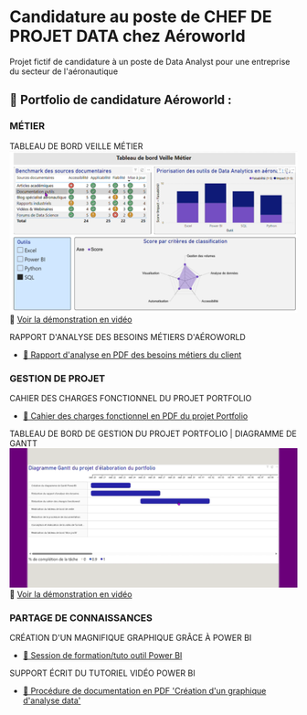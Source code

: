 # Candidature au poste de CHEF DE PROJET DATA chez Aéroworld
Projet fictif de candidature à un poste de Data Analyst pour une entreprise du secteur de l'aéronautique

## 🛫 Portfolio de candidature Aéroworld :

### MÉTIER
TABLEAU DE BORD VEILLE MÉTIER
![Tableau de bord Power BI](https://raw.githubusercontent.com/Walid-DABI/Walid-DABI/main/assets/miniature_dashboard_veille_metier.png)
🎥 [Voir la démonstration en vidéo](https://drive.google.com/file/d/1LM64UH3grUtG0qA396nEldrDiaYiNv4q/view?usp=sharing)

RAPPORT D'ANALYSE DES BESOINS MÉTIERS D'AÉROWORLD
- [📘 Rapport d'analyse en PDF des besoins métiers du client](https://drive.google.com/file/d/1K_9tjsHSCUD1dUjmLsqAgkZxUQFKbqT_/view?usp=sharing)


### GESTION DE PROJET
CAHIER DES CHARGES FONCTIONNEL DU PROJET PORTFOLIO
- [📗 Cahier des charges fonctionnel en PDF du projet Portfolio](https://drive.google.com/file/d/1PzttYnJk_L8Y2k59-yR0yN9N8NP6BpRn/view?usp=sharing)

TABLEAU DE BORD DE GESTION DU PROJET PORTFOLIO | DIAGRAMME DE GANTT
![Tableau de bord Power BI](https://raw.githubusercontent.com/Walid-DABI/Walid-DABI/main/assets/miniature_dashboard_gantt.png)
🎥 [Voir la démonstration en vidéo](https://drive.google.com/file/d/1oPsxwOWGC0QOnyDZzovJevBhRwbUvh39/view?usp=sharing)


### PARTAGE DE CONNAISSANCES
CRÉATION D'UN MAGNIFIQUE GRAPHIQUE GRÂCE À POWER BI
- [🎥 Session de formation/tuto outil Power BI](https://drive.google.com/file/d/1nMVB7HXLlrBpNkZ05VQKUi2ebci5w5dW/view?usp=sharing)

SUPPORT ÉCRIT DU TUTORIEL VIDÉO POWER BI
- [📕 Procédure de documentation en PDF 'Création d'un graphique d'analyse data'](https://drive.google.com/file/d/1or1ATOPZ0z5nMdezDAeI3igPeY2ec-fa/view?usp=sharing)
